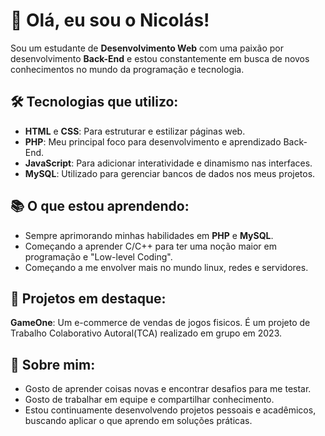 # 👋 Olá, eu sou o Nicolás!

Sou um estudante de **Desenvolvimento Web** com uma paixão por desenvolvimento **Back-End** e estou constantemente em busca de novos conhecimentos no mundo da programação e tecnologia.

## 🛠️ Tecnologias que utilizo:
- **HTML** e **CSS**: Para estruturar e estilizar páginas web.
- **PHP**: Meu principal foco para desenvolvimento e aprendizado Back-End.
- **JavaScript**: Para adicionar interatividade e dinamismo nas interfaces.
- **MySQL**: Utilizado para gerenciar bancos de dados nos meus projetos.

## 📚 O que estou aprendendo:
- Sempre aprimorando minhas habilidades em **PHP** e **MySQL**.
- Começando a aprender C/C++ para ter uma noção maior em programação e "Low-level Coding".
- Começando a me envolver mais no mundo linux, redes e servidores.

## 🎯 Projetos em destaque:
**GameOne**: Um e-commerce de vendas de jogos fisicos. É um projeto de Trabalho Colaborativo Autoral(TCA) realizado em grupo em 2023.

## 🚀 Sobre mim:
- Gosto de aprender coisas novas e encontrar desafios para me testar.
- Gosto de trabalhar em equipe e compartilhar conhecimento.
- Estou continuamente desenvolvendo projetos pessoais e acadêmicos, buscando aplicar o que aprendo em soluções práticas.
